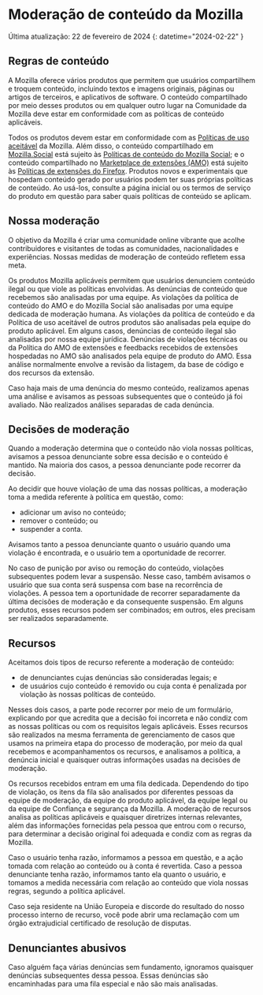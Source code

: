 # Moderação de conteúdo da Mozilla

Última atualização: 22 de fevereiro de 2024
{: datetime="2024-02-22" }

## Regras de conteúdo

A Mozilla oferece vários produtos que permitem que usuários compartilhem e troquem conteúdo, incluindo textos e imagens originais, páginas ou artigos de terceiros, e aplicativos de software. O conteúdo compartilhado por meio desses produtos ou em qualquer outro lugar na Comunidade da Mozilla deve estar em conformidade com as políticas de conteúdo aplicáveis.

Todos os produtos devem estar em conformidade com as [Políticas de uso aceitável](https://www.mozilla.org/about/legal/acceptable-use) da Mozilla. Além disso, o conteúdo compartilhado em [Mozilla.Social](https://mozilla.social) está sujeito às [Políticas de conteúdo do Mozilla Social](https://www.mozilla.org/about/governance/policies/social-content-policies); e o conteúdo compartilhado no [Marketplace de extensões (AMO)](https://addons.mozilla.org/firefox) está sujeito às [Políticas de extensões do Firefox](https://extensionworkshop.com/documentation/publish/add-on-policies). Produtos novos e experimentais que hospedam conteúdo gerado por usuários podem ter suas próprias políticas de conteúdo. Ao usá-los, consulte a página inicial ou os termos de serviço do produto em questão para saber quais políticas de conteúdo se aplicam.

## Nossa moderação

O objetivo da Mozilla é criar uma comunidade online vibrante que acolhe contribuidores e visitantes de todas as comunidades, nacionalidades e experiências. Nossas medidas de moderação de conteúdo refletem essa meta.

Os produtos Mozilla aplicáveis permitem que usuários denunciem conteúdo ilegal ou que viole as políticas envolvidas. As denúncias de conteúdo que recebemos são analisadas por uma equipe. As violações da política de conteúdo do AMO e do Mozilla Social são analisadas por uma equipe dedicada de moderação humana. As violações da política de conteúdo e da Política de uso aceitável de outros produtos são analisadas pela equipe do produto aplicável. Em alguns casos, denúncias de conteúdo ilegal são analisadas por nossa equipe jurídica. Denúncias de violações técnicas ou da Política do AMO de extensões e feedbacks recebidos de extensões hospedadas no AMO são analisados pela equipe de produto do AMO. Essa análise normalmente envolve a revisão da listagem, da base de código e dos recursos da extensão.

Caso haja mais de uma denúncia do mesmo conteúdo, realizamos apenas uma análise e avisamos as pessoas subsequentes que o conteúdo já foi avaliado. Não realizados análises separadas de cada denúncia.

## Decisões de moderação

Quando a moderação determina que o conteúdo não viola nossas políticas, avisamos a pessoa denunciante sobre essa decisão e o conteúdo é mantido. Na maioria dos casos, a pessoa denunciante pode recorrer da decisão.

Ao decidir que houve violação de uma das nossas políticas, a moderação toma a medida referente à política em questão, como:

* adicionar um aviso no conteúdo; 
* remover o conteúdo; ou 
* suspender a conta.

Avisamos tanto a pessoa denunciante quanto o usuário quando uma violação é encontrada, e o usuário tem a oportunidade de recorrer.

No caso de punição por aviso ou remoção do conteúdo, violações subsequentes podem levar a suspensão. Nesse caso, também avisamos o usuário que sua conta será suspensa com base na recorrência de violações. A pessoa tem a oportunidade de recorrer separadamente da última decisões de moderação e da consequente suspensão. Em alguns produtos, esses recursos podem ser combinados; em outros, eles precisam ser realizados separadamente. 

## Recursos

Aceitamos dois tipos de recurso referente a moderação de conteúdo:

* de denunciantes cujas denúncias são consideradas legais; e 
* de usuários cujo conteúdo é removido ou cuja conta é penalizada por violação às nossas políticas de conteúdo.

Nesses dois casos, a parte pode recorrer por meio de um formulário, explicando por que acredita que a decisão foi incorreta e não condiz com as nossas políticas ou com os requisitos legais aplicáveis. Esses recursos são realizados na mesma ferramenta de gerenciamento de casos que usamos na primeira etapa do processo de moderação, por meio da qual recebemos e acompanhamentos os recursos, e analisamos a política, a denúncia inicial e quaisquer outras informações usadas na decisões de moderação.

Os recursos recebidos entram em uma fila dedicada. Dependendo do tipo de violação, os itens da fila são analisados por diferentes pessoas da equipe de moderação, da equipe do produto aplicável, da equipe legal ou da equipe de Confiança e segurança da Mozilla. A moderação de recursos analisa as políticas aplicáveis e quaisquer diretrizes internas relevantes, além das informações fornecidas pela pessoa que entrou com o recurso, para determinar a decisão original foi adequada e condiz com as regras da Mozilla.

Caso o usuário tenha razão, informamos a pessoa em questão, e a ação tomada com relação ao conteúdo ou à conta é revertida. Caso a pessoa denunciante tenha razão, informamos tanto ela quanto o usuário, e tomamos a medida necessária com relação ao conteúdo que viola nossas regras, segundo a política aplicável.

Caso seja residente na União Europeia e discorde do resultado do nosso processo interno de recurso, você pode abrir uma reclamação com um órgão extrajudicial certificado de resolução de disputas.

## Denunciantes abusivos

Caso alguém faça várias denúncias sem fundamento, ignoramos quaisquer denúncias subsequentes dessa pessoa. Essas denúncias são encaminhadas para uma fila especial e não são mais analisadas.
